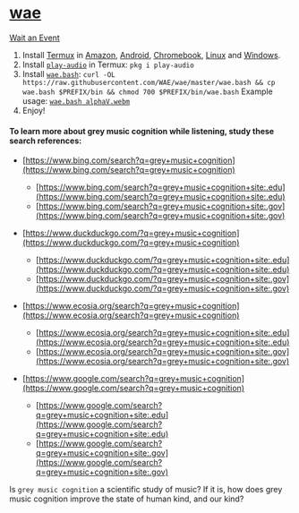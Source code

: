 # [wae](https://github.com/WAE/wae)

[Wait an Event](https://wae.github.io/wae) 

1. Install [Termux](https://github.com/search?q=Termux) in [Amazon](https://github.com/search?q=Amazon), [Android](https://github.com/search?q=Android), [Chromebook](https://github.com/search?q=Chromebook), [Linux](https://github.com/search?q=Linux) and [Windows](https://github.com/search?q=Windows).
2. Install [` play-audio `](https://github.com/termux/play-audio) in Termux: ` pkg i play-audio `
3. Install [` wae.bash `](https://raw.githubusercontent.com/WAE/wae/master/wae.bash): ` curl -OL https://raw.githubusercontent.com/WAE/wae/master/wae.bash && cp wae.bash $PREFIX/bin && chmod 700 $PREFIX/bin/wae.bash `  Example usage: [` wae.bash alphaV.webm `](https://github.com/sdrausty/sdrausty.github.io/blob/master/audio/alphaV.webm?raw=true)
4. Enjoy!

#### To learn more about grey music cognition while listening, study these search references:

+ [https://www.bing.com/search?q=grey+music+cognition](https://www.bing.com/search?q=grey+music+cognition)
  + [https://www.bing.com/search?q=grey+music+cognition+site:.edu](https://www.bing.com/search?q=grey+music+cognition+site:.edu)
  + [https://www.bing.com/search?q=grey+music+cognition+site:.gov](https://www.bing.com/search?q=grey+music+cognition+site:.gov)

+ [https://www.duckduckgo.com/?q=grey+music+cognition](https://www.duckduckgo.com/?q=grey+music+cognition)
  + [https://www.duckduckgo.com/?q=grey+music+cognition+site:.edu](https://www.duckduckgo.com/?q=grey+music+cognition+site:.edu)
  + [https://www.duckduckgo.com/?q=grey+music+cognition+site:.gov](https://www.duckduckgo.com/?q=grey+music+cognition+site:.gov)

+ [https://www.ecosia.org/search?q=grey+music+cognition](https://www.ecosia.org/search?q=grey+music+cognition)
  + [https://www.ecosia.org/search?q=grey+music+cognition+site:.edu](https://www.ecosia.org/search?q=grey+music+cognition+site:.edu)
  + [https://www.ecosia.org/search?q=grey+music+cognition+site:.gov](https://www.ecosia.org/search?q=grey+music+cognition+site:.gov)

+ [https://www.google.com/search?q=grey+music+cognition](https://www.google.com/search?q=grey+music+cognition)
  +  [https://www.google.com/search?q=grey+music+cognition+site:.edu](https://www.google.com/search?q=grey+music+cognition+site:.edu)
  +  [https://www.google.com/search?q=grey+music+cognition+site:.gov](https://www.google.com/search?q=grey+music+cognition+site:.gov)

Is `grey music cognition` a scientific study of music?  If it is, how does grey music cognition improve the state of human kind, and our kind?
<!-- README.md EOF -->
